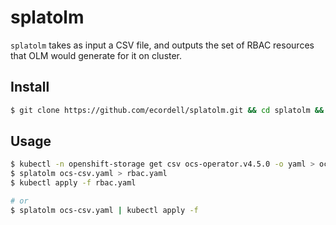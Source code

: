 # splatolm

`splatolm` takes as input a CSV file, and outputs the set of RBAC resources that OLM would generate for it on cluster.

## Install

```sh
$ git clone https://github.com/ecordell/splatolm.git && cd splatolm && go install
```

## Usage

```sh
$ kubectl -n openshift-storage get csv ocs-operator.v4.5.0 -o yaml > ocs-csv.yaml
$ splatolm ocs-csv.yaml > rbac.yaml
$ kubectl apply -f rbac.yaml

# or
$ splatolm ocs-csv.yaml | kubectl apply -f
```